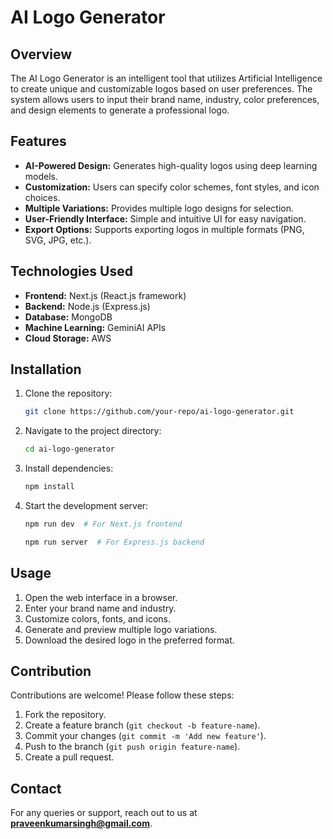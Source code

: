 # AI Logo Generator

## Overview
The AI Logo Generator is an intelligent tool that utilizes Artificial Intelligence to create unique and customizable logos based on user preferences. The system allows users to input their brand name, industry, color preferences, and design elements to generate a professional logo.

## Features
- **AI-Powered Design:** Generates high-quality logos using deep learning models.
- **Customization:** Users can specify color schemes, font styles, and icon choices.
- **Multiple Variations:** Provides multiple logo designs for selection.
- **User-Friendly Interface:** Simple and intuitive UI for easy navigation.
- **Export Options:** Supports exporting logos in multiple formats (PNG, SVG, JPG, etc.).

## Technologies Used
- **Frontend:** Next.js (React.js framework)
- **Backend:** Node.js (Express.js)
- **Database:** MongoDB
- **Machine Learning:**  GeminiAI APIs
- **Cloud Storage:** AWS 

## Installation
1. Clone the repository:
   ```sh
   git clone https://github.com/your-repo/ai-logo-generator.git
   ```
2. Navigate to the project directory:
   ```sh
   cd ai-logo-generator
   ```
3. Install dependencies:
   ```sh
   npm install
   ```
4. Start the development server:
   ```sh
   npm run dev  # For Next.js frontend
   ```
   ```sh
   npm run server  # For Express.js backend
   ```

## Usage
1. Open the web interface in a browser.
2. Enter your brand name and industry.
3. Customize colors, fonts, and icons.
4. Generate and preview multiple logo variations.
5. Download the desired logo in the preferred format.

## Contribution
Contributions are welcome! Please follow these steps:
1. Fork the repository.
2. Create a feature branch (`git checkout -b feature-name`).
3. Commit your changes (`git commit -m 'Add new feature'`).
4. Push to the branch (`git push origin feature-name`).
5. Create a pull request.

## Contact
For any queries or support, reach out to us at **praveenkumarsingh@gmail.com**.

